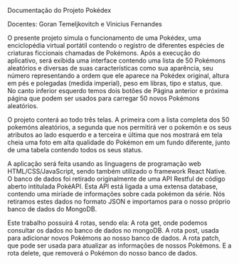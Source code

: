 Documentação do Projeto Pokédex

Docentes: Goran Temeljkovitch e Vinicius Fernandes

O presente projeto simula o funcionamento de uma Pokédex, uma enciclopédia virtual portátil contendo o registro de diferentes espécies de criaturas ficcionais chamadas de Pokémons. Após a execução do aplicativo, será exibida uma interface contendo uma lista de 50 Pokémons aleatórios e diversas de suas características como sua aparência, seu número representando a ordem que ele aparece na Pokédex original, altura em pés e polegadas (medida imperial), peso em libras, tipo e status, que. No canto inferior esquerdo temos dois botões de Página anterior e próxima página que podem ser usados para carregar 50 novos Pokémons aleatórios.

O projeto conterá ao todo três telas. A primeira com a lista completa dos 50 pokemóns aleatórios, a segunda que nos permitirá ver o pokemón e os seus atributos ao lado esquerdo e a terceira e última que nos mostrará em tela cheia uma foto em alta qualidade do Pokémon em um fundo diferente, junto de uma tabela contendo todos os seus status.

A aplicação será feita usando as linguagens de programação web HTML/CSS/JavaScript, sendo também utilizado o framework React Native. O banco de dados foi retirado originalmente de uma API Restful de código aberto intitulada PokéAPI. Esta API está ligada a uma extensa database, contendo uma miríade de informações sobre cada pokémon da série. Nós retiramos estes dados no formato JSON e importamos para o nosso próprio banco de dados do MongoDB.

Este trabalho possuirá 4 rotas, sendo ela:
A rota get, onde podemos consultar os dados no banco de dados no mongoDB.
A rota post, usada para adicionar novos Pokémons ao nosso banco de dados.
A rota patch, que pode ser usada para atualizar as informações de nossos Pokémons.
E a rota delete, que removerá o Pokémon do nosso banco de dados.


